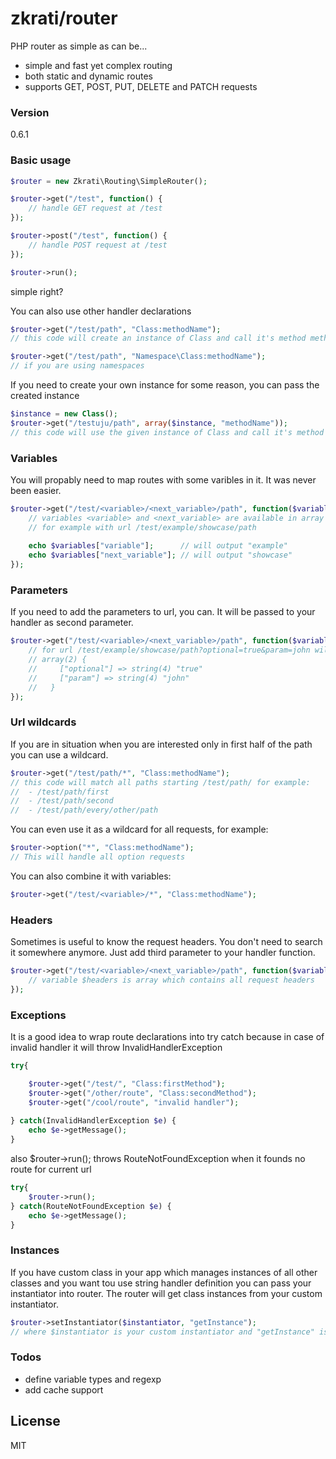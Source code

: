 # zkrati/router

PHP router as simple as can be...

  - simple and fast yet complex routing
  - both static and dynamic routes
  - supports GET, POST, PUT, DELETE and PATCH requests

### Version
0.6.1


### Basic usage

```php
$router = new Zkrati\Routing\SimpleRouter();

$router->get("/test", function() {
    // handle GET request at /test
});

$router->post("/test", function() {
    // handle POST request at /test
});

$router->run();
```
 simple right?
 
 You can also use other handler declarations
```php
$router->get("/test/path", "Class:methodName");
// this code will create an instance of Class and call it's method methodName

$router->get("/test/path", "Namespace\Class:methodName");
// if you are using namespaces
```

If you need to create your own instance for some reason, you can pass the created instance
```php
$instance = new Class();
$router->get("/testuju/path", array($instance, "methodName"));
// this code will use the given instance of Class and call it's method methodName
```
 
### Variables

You will propably need to map routes with some varibles in it. It was never been easier.
```php
$router->get("/test/<variable>/<next_variable>/path", function($variables) {
    // variables <variable> and <next_variable> are available in array $variables by it's keys
    // for example with url /test/example/showcase/path
    
    echo $variables["variable"];      // will output "example"
    echo $variables["next_variable"]; // will output "showcase"
});

```
 
### Parameters
 
If you need to add the parameters to url, you can. It will be passed to your handler as second parameter.
```php
$router->get("/test/<variable>/<next_variable>/path", function($variables, $params) {
    // for url /test/example/showcase/path?optional=true&param=john will passed array $params look like:
    // array(2) {
    //     ["optional"] => string(4) "true"
    //     ["param"] => string(4) "john"
    //   }
});

```
 
### Url wildcards

If you are in situation when you are interested only in first half of the path you can use a wildcard.
```php
$router->get("/test/path/*", "Class:methodName");
// this code will match all paths starting /test/path/ for example:
//  - /test/path/first
//  - /test/path/second
//  - /test/path/every/other/path
```
You can even use it as a wildcard for all requests, for example:
```php
$router->option("*", "Class:methodName");
// This will handle all option requests
```
You can also combine it with variables:
```php
$router->get("/test/<variable>/*", "Class:methodName");
```
  
### Headers

Sometimes is useful to know the request headers. You don't need to search it somewhere anymore. Just add third parameter to your handler function.
```php
$router->get("/test/<variable>/<next_variable>/path", function($variables, $params, $headers) {
    // variable $headers is array which contains all request headers 
});

```

### Exceptions

It is a good idea to wrap route declarations into try catch because in case of invalid handler it will throw InvalidHandlerException
```php
try{

    $router->get("/test/", "Class:firstMethod");
    $router->get("/other/route", "Class:secondMethod");
    $router->get("/cool/route", "invalid handler");
    
} catch(InvalidHandlerException $e) {
    echo $e->getMessage();
}
```

also $router->run(); throws RouteNotFoundException when it founds no route for current url
```php
try{
    $router->run();
} catch(RouteNotFoundException $e) {
    echo $e->getMessage();
}
```

### Instances

If you have custom class in your app which manages instances of all other classes and you want tou use string handler definition you can pass your instantiator into router. The router will get class instances from your custom instantiator.
```php
$router->setInstantiator($instantiator, "getInstance");
// where $instantiator is your custom instantiator and "getInstance" is name of it´s method to get instance
```

### Todos

 - define variable types and regexp
 - add cache support

License
----
MIT
